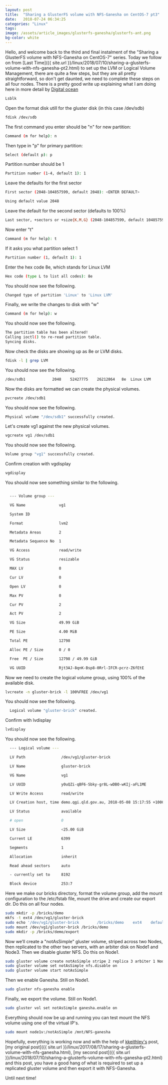 ```yaml
---
layout: post
title:  "Sharing a GlusterFS volume with NFS-Ganesha on CentOS-7 pt3"
date:   2018-07-24 06:34:25
categories: "Linux"
tags: 
image: /assets/article_images/glusterfs-ganesha/glusterfs-ant.png
bg-color: white
---
```


Hello, and welcome back to the third and final instalment of the "Sharing a GlusterFS volume with NFS-Ganesha on CentOS-7" series. Today we follow on from [Last Time]({{ site.url }}/linux/2018/07/10/sharing-a-glusterfs-volume-with-nfs-ganesha-pt2.html) to set up the LVM or Logical Volume Management, there are quite a few steps, but they are all pretty straightforward, so don't get daunted, we need to complete these steps on all four nodes. There is a pretty good write up explaining what I am doing here in more detail by [Digital ocean](https://www.digitalocean.com/community/tutorials/an-introduction-to-lvm-concepts-terminology-and-operations)

```bash
Lsblk 
```

Open the format disk utill for the gluster disk (in this case /dev/sdb)

```bash
fdisk /dev/sdb
```

The first command you enter should be "n" for new partition:

```bash
Command (m for help): n 
```
Then type in "p" for primary partition:

```bash
Select (default p): p 
```
Partition number should be 1

```bash
Partition number (1-4, default 1): 1 
```
Leave the defaults for the first sector
```bash
First sector (2048-104857599, default 2048): <ENTER DEFAULT> 

Using default value 2048 
```

Leave the default for the second sector (defaults to 100%)

```bash
Last sector, +sectors or +size{K,M,G} (2048-104857599, default 104857599): <ENTER DEFAULT> 

```

Now enter "t"

```bash
Command (m for help): t 
```

If it asks you what partition select 1

```bash
Partition number (1, default 1): 1 
```

Enter the hex code 8e, which stands for Linux LVM

```bash
Hex code (type L to list all codes): 8e 
```

You should now see the following.

```bash
Changed type of partition 'Linux' to 'Linux LVM' 
```
Finally, we write the changes to disk with "w" 

```bash
Command (m for help): w 
```
You should now see the following.

```bash
The partition table has been altered! 
Calling ioctl() to re-read partition table. 
Syncing disks. 
```

Now check the disks are showing up as 8e or LVM disks. 

```bash
fdisk -l | grep LVM 
```
You should now see the following.
```bash
/dev/sdb1            2048    52427775    26212864   8e  Linux LVM 
```

Now the disks are formatted we can create the physical volumes. 

```bash
pvcreate /dev/sdb1
```

You should now see the following.

```bash
Physical volume "/dev/sdb1" successfully created. 
```

Let's create vg1 against the new physical volumes. 

```bash
vgcreate vg1 /dev/sdb1  
```

You should now see the following.

```bash
Volume group "vg1" successfully created. 
```

Confirm creation with vgdisplay 

```bash
vgdisplay 
```

You should now see something similar to the following.
```bash

  --- Volume group --- 

  VG Name               vg1 

  System ID 

  Format                lvm2 

  Metadata Areas        2 

  Metadata Sequence No  1 

  VG Access             read/write 

  VG Status             resizable 

  MAX LV                0 

  Cur LV                0 

  Open LV               0 

  Max PV                0 

  Cur PV                2 

  Act PV                2 

  VG Size               49.99 GiB 

  PE Size               4.00 MiB 

  Total PE              12798 

  Alloc PE / Size       0 / 0 

  Free  PE / Size       12798 / 49.99 GiB 

  VG UUID               Rjt3AJ-8qnK-Bsp8-0Rrl-IFCR-pcrz-Z6fEtE 

```
 
Now we need to create the logical volume group, using 100% of the available disk. 

```bash
lvcreate -n gluster-brick -l 100%FREE /dev/vg1 
```

You should now see the following.
```bash
  Logical volume "gluster-brick" created. 
```

Confirm with lvdisplay 

```bash
lvdisplay 
```

You should now see the following.
```bash
  --- Logical volume --- 

  LV Path                /dev/vg1/gluster-brick

  LV Name                gluster-brick

  VG Name                vg1 

  LV UUID                y0uQZi-qBF6-Sbky-gr8L-wDBO-wKIj-aFL1ME 

  LV Write Access        read/write 

  LV Creation host, time demo.qgi.qld.gov.au, 2018-05-08 15:17:55 +1000 

  LV Status              available 

  # open                 0 

  LV Size                <25.00 GiB 

  Current LE             6399 

  Segments               1 

  Allocation             inherit 

  Read ahead sectors     auto 

  - currently set to     8192 

  Block device           253:7 
```

Here we make our bricks directory, format the volume group, add the mount configuration to the /etc/fstab file, mount the drive and create our export dir. Do this on all four nodes.

```bash
sudo mkdir -p /bricks/demo  
mkfs -t ext4 /dev/vg1/gluster-brick
sudo echo '/dev/vg1/gluster-brick        /bricks/demo    ext4    defaults        0 0' >> /etc/fstab 
sudo mount /dev/vg1/gluster-brick /bricks/demo  
sudo mkdir -p /bricks/demo/export 
```

Now we’ll create a "notAsSimple" gluster volume, striped across two Nodes, then replicated to the other two servers, with an arbiter disk on Node1 and Node3. Then we disable gluster NFS. Do this on Node1.
<!--https://docs.gluster.org/en/v3/Administrator%20Guide/arbiter-volumes-and-quorum/-->

```bash 
sudo gluster volume create notAsSimple stripe 2 replica 3 arbiter 1 Node1:/bricks/demo/export Node2:/bricks/demo/export Node1:/bricks/arbiter/export Node3:/bricks/demo/export Node4:/bricks/demo/export Node3:/bricks/arbiter/export
sudo gluster volume set notAsSimple nfs.disable on  
sudo gluster volume start notAsSimple  
```

Then we enable Ganesha. Still on Node1.

```bash 
sudo gluster nfs-ganesha enable  
```

Finally, we export the volume. Still on Node1.

 ```bash
sudo gluster vol set notAsSimple ganesha.enable on 
```

Everything should now be up and running you can test mount the NFS volume using one of the virtual IP's.

 ```bash
sudo mount node1v:/notAsSimple /mnt/NFS-ganesha 
 ```

Hopefully, everything is working now and with the help of [kkeithley's](http://blog.gluster.org/2015/10/linux-scale-out-nfsv4-using-nfs-ganesha-and-glusterfs-one-step-at-a-time/) post, [my original post]({{ site.url }}/linux/2017/08/17/sharing-a-glusterfs-volume-with-nfs-ganesha.html), [my second post]({{ site.url }}/linux/2018/07/10/sharing-a-glusterfs-volume-with-nfs-ganesha-pt2.html) and this post, you have a good hang of what is required to set up a replicated gluster volume and then export it with NFS-Ganesha.

Until next time!
 
